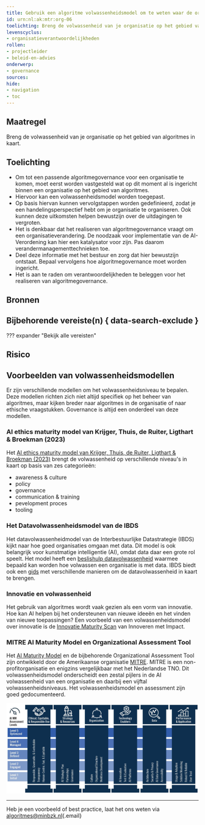 ```yaml
---
title: Gebruik een algoritme volwassenheidsmodel om te weten waar de organisatie staat
id: urn:nl:ak:mtr:org-06
toelichting: Breng de volwassenheid van je organisatie op het gebied van algoritmes in kaart.
levenscyclus:
- organisatieverantwoordelijkheden
rollen:
- projectleider
- beleid-en-advies
onderwerp:
- governance
sources:
hide:
- navigation
- toc
---
```


<!-- tags -->

## Maatregel

Breng de volwassenheid van je organisatie op het gebied van algoritmes in kaart.

## Toelichting

-   Om tot een passende algoritmegovernance voor een organisatie te komen, moet eerst worden vastgesteld wat op dit moment al is ingericht binnen een organisatie op het gebied van algoritmes.
-   Hiervoor kan een volwassenheidsmodel worden toegepast.
-   Op basis hiervan kunnen vervolgstappen worden gedefinieerd, zodat je een handelingsperspectief hebt om je organisatie te organiseren. Ook kunnen deze uitkomsten helpen bewustzijn over de uitdagingen te vergroten.
-   Het is denkbaar dat het realiseren van algoritmegovernance vraagt om een organisatieverandering. De noodzaak voor implementatie van de AI-Verordening kan hier een katalysator voor zijn. Pas daarom verandermanagementtechnieken toe.
-   Deel deze informatie met het bestuur en zorg dat hier bewustzijn ontstaat. Bepaal vervolgens hoe algoritmegovernance moet worden ingericht.
-   Het is aan te raden om verantwoordelijkheden te beleggen voor het realiseren van algoritmegovernance.

## Bronnen

## Bijbehorende vereiste(n) { data-search-exclude }

<!-- Hier volgt een lijst met vereisten op basis van de in de metadata ingevulde vereiste -->

<!-- Let op! onderstaande regel met 'list_vereisten_on_maatregelen_page' niet weghalen! Deze maakt automatisch een lijst van bijbehorende verseisten op basis van de metadata  -->
??? expander "Bekijk alle vereisten"
    <!-- list_vereisten_on_maatregelen_page -->

## Risico

<!-- vul hier het specifieke risico in dat kan worden gemitigeerd met behulp van deze maatregel -->

## Voorbeelden van volwassenheidsmodellen

Er zijn verschillende modellen om het volwassenheidsniveau te bepalen. Deze modellen richten zich niet altijd specifiek op het beheer van algoritmes, maar kijken breder naar algoritmes in de organisatie of naar ethische vraagstukken. Governance is altijd een onderdeel van deze modellen.

### AI ethics maturity model van Krijger, Thuis, de Ruiter, Ligthart & Broekman (2023)

Het [AI ethics maturity model van Krijger, Thuis, de Ruiter, Ligthart & Broekman (2023)](https://link.springer.com/article/10.1007/s43681-022-00228-7) brengt de volwassenheid op verschillende niveau's in kaart op basis van zes categorieën:

-   awareness & culture
-   policy
-   governance
-   communication & training
-   pevelopment proces
-   tooling

### Het Datavolwassenheidsmodel van de IBDS

Het datavolwassenheidmodel van de Interbestuurlijke Datastrategie (IBDS) kijkt naar hoe goed organisaties omgaan met data. Dit model is ook belangrijk voor kunstmatige intelligentie (AI), omdat data daar een grote rol speelt. Het model heeft een [beslishulp datavolwassenheid](https://realisatieibds.nl/groups/view/c23ab74c-adb4-424e-917d-773a37968efe/kenniscentrum-van-de-ibds/wiki/view/2447d2a8-6c48-468d-9739-00772688853f/beslishulp-datavolwassenheid) waarmee bepaald kan worden hoe volwassen een organisatie is met data. IBDS biedt ook een [gids](https://realisatieibds.nl/page/view/ad94d97c-4d48-443c-aedd-235b2d0ca8b6/wegwijzer-volwassenheidsmodellen) met verschillende manieren om de datavolwassenheid in kaart te brengen.

### Innovatie en volwassenheid

Het gebruik van algoritmes wordt vaak gezien als een vorm van innovatie. Hoe kan AI helpen bij het ondersteunen van nieuwe ideeën en het vinden van nieuwe toepassingen? Een voorbeeld van een volwassenheidsmodel over innovatie is de [Innovatie Maturity Scan](https://www.rijksorganisatieodi.nl/innoveren-met-impact/onze-services/innovatie-maturity-scan) van Innoveren met Impact.

### MITRE AI Maturity Model en Organizational Assessment Tool

Het [AI Maturity Model](https://www.mitre.org/news-insights/publication/mitre-ai-maturity-model-and-organizational-assessment-tool-guide) en de bijbehorende Organizational Assessment Tool zijn ontwikkeld door de Amerikaanse organisatie [MITRE](https://www.mitre.org/). MITRE is een non-profitorganisatie en enigzins vergelijkbaar met het Nederlandse TNO. Dit volwassenheidsmodel onderscheidt een zestal pijlers in de AI volwassenheid van een organisatie en daarbij een vijftal volwassenheidsniveaus. Het volwassenheidsmodel en assessment zijn goed gedocumenteerd.

[![MITRE AI Maturity Model](images/MITRE_Maturity-Model-Overview_0.png)](https://www.mitre.org/news-insights/publication/mitre-ai-maturity-model-and-organizational-assessment-tool-guide)

------------------------------------------------------------------------

Heb je een voorbeeld of best practice, laat het ons weten via [algoritmes\@minbzk.nl](mailto:algoritmes@minbzk.nl){.email}
